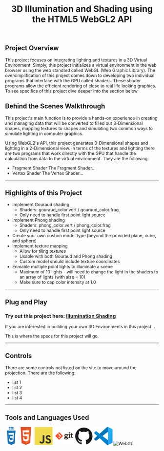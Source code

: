 <div align="center">
  <h1>3D Illumination and Shading using the HTML5 WebGL2 API</h1>
  <img src=""/>
</div>

## Project Overview

This project focuses on integrating lighting and textures in a 3D Virtual Environment. Simply, this project initializes a virtual environment in the web browser using the web standard called WebGL (Web Graphic Library). The oversimplification of this project comes down to developing two individual programs that interface with the GPU called shaders. These shader programs allow the efficient rendering of close to real life looking graphics. To see specifics of this project dive deeper into the section below.  

## Behind the Scenes Walkthrough

This project's main function is to provide a hands-on experience in creating and managing data that will be converted to filled out 3-Dimensional shapes, mapping textures to shapes and simulating two common ways to simulate lighting in computer graphics. 

Using WebGL2's API, this project generates 3-Dimensional shapes and lighting in a 2-Dimensional view. In terms of the textures and lighting there are two programs that work directly with the GPU that handle the calculation from data to the virtual environment. They are the following: 
- Fragment Shader
  The Fragment Shader...
- Vertex Shader
  The Vertex Shader...

---

## Highlights of this Project

- Implement Gouraud shading
  - Shaders: gouraud_color.vert / gouraud_color.frag
  - Only need to handle first point light source
- Implement Phong shading
  - Shaders: phong_color.vert / phong_color.frag
  - Only need to handle first point light source
- Create your own custom model type (beyond the provided plane, cube, and sphere)
- Implement texture mapping
  - Allow for tiling textures
  - Usable with both Gouraud and Phong shading
  - Custom model should include texture coordinates
- Enmable multiple point lights to illuminate a scene
  - Maximum of 10 lights - will need to change the light in the shaders to an array of lights (with size = 10)
  - Make sure to cap color intensity at 1.0

--- 

## Plug and Play

### Try out this project here: [Illumination Shading]()

If you are interested in building your own 3D Environments in this project...

This is where the specs for this project will go. 

---

## Controls

There are some controls not listed on the site to move around the projection. There are the following: 
- list 1
- list 2
- list 3
- list 4

---
## Tools and Languages Used
<div>
  <img src="https://github.com/devicons/devicon/blob/master/icons/css3/css3-plain-wordmark.svg"  title="CSS3" alt="CSS" width="40" height="60"/>&nbsp;
  <img src="https://github.com/devicons/devicon/blob/master/icons/html5/html5-original.svg" title="HTML5" alt="HTML" width="40" height="60"/>&nbsp;
  <img src="https://github.com/devicons/devicon/blob/master/icons/javascript/javascript-original.svg" title="JavaScript" alt="JavaScript" width="60" height="60"/>&nbsp;
  <img src="https://github.com/devicons/devicon/blob/master/icons/git/git-original-wordmark.svg" title="Git" **alt="Git" width="60" height="60"/>
  <img src="https://github.com/devicons/devicon/blob/master/icons/github/github-original.svg" title="Github" **alt="Github" width="60" height="60"/>
  <img src="https://github.com/devicons/devicon/blob/master/icons/vscode/vscode-original.svg" title="vscode" **alt="vscode" width="60" height="60"/>
  <img src="https://upload.wikimedia.org/wikipedia/commons/thumb/2/25/WebGL_Logo.svg/1920px-WebGL_Logo.svg.png" title="WebGL" **alt="WebGL" height="60" />
</div>

